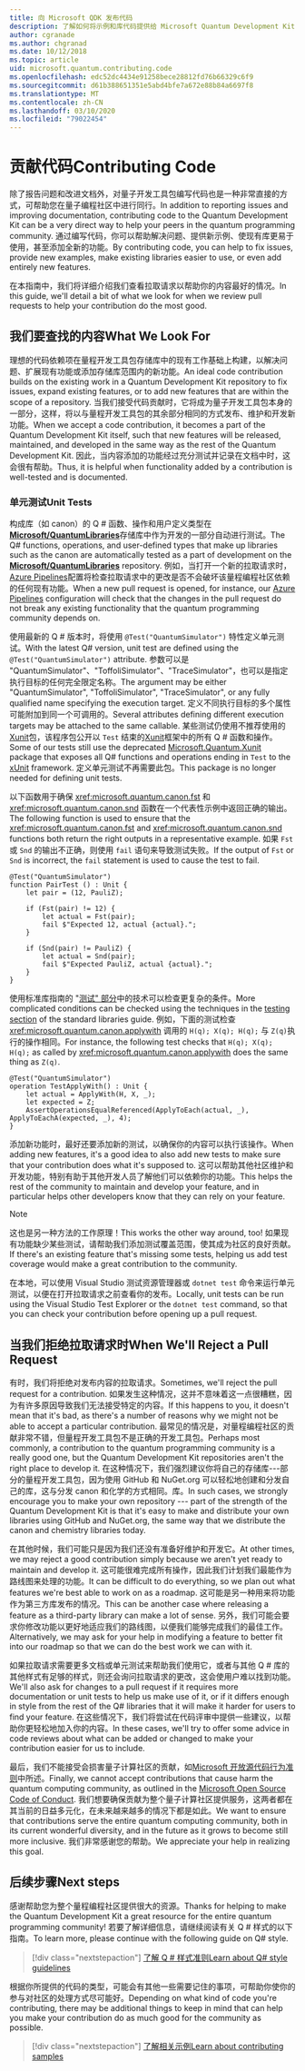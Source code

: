 ```yaml
---
title: 向 Microsoft QDK 发布代码
description: 了解如何将示例和库代码提供给 Microsoft Quantum Development Kit （QDK）。
author: cgranade
ms.author: chgranad
ms.date: 10/12/2018
ms.topic: article
uid: microsoft.quantum.contributing.code
ms.openlocfilehash: edc52dc4434e91258bece28812fd76b66329c6f9
ms.sourcegitcommit: d61b388651351e5abd4bfe7a672e88b84a6697f8
ms.translationtype: MT
ms.contentlocale: zh-CN
ms.lasthandoff: 03/10/2020
ms.locfileid: "79022454"
---
```

# <a name="contributing-code"></a><span data-ttu-id="b78a8-103">贡献代码</span><span class="sxs-lookup"><span data-stu-id="b78a8-103">Contributing Code</span></span>

<span data-ttu-id="b78a8-104">除了报告问题和改进文档外，对量子开发工具包编写代码也是一种非常直接的方式，可帮助您在量子编程社区中进行同行。</span><span class="sxs-lookup"><span data-stu-id="b78a8-104">In addition to reporting issues and improving documentation, contributing code to the Quantum Development Kit can be a very direct way to help your peers in the quantum programming community.</span></span>
<span data-ttu-id="b78a8-105">通过编写代码，你可以帮助解决问题、提供新示例、使现有库更易于使用，甚至添加全新的功能。</span><span class="sxs-lookup"><span data-stu-id="b78a8-105">By contributing code, you can help to fix issues, provide new examples, make existing libraries easier to use, or even add entirely new features.</span></span>

<span data-ttu-id="b78a8-106">在本指南中，我们将详细介绍我们查看拉取请求以帮助你的内容最好的情况。</span><span class="sxs-lookup"><span data-stu-id="b78a8-106">In this guide, we'll detail a bit of what we look for when we review pull requests to help your contribution do the most good.</span></span>

## <a name="what-we-look-for"></a><span data-ttu-id="b78a8-107">我们要查找的内容</span><span class="sxs-lookup"><span data-stu-id="b78a8-107">What We Look For</span></span>

<span data-ttu-id="b78a8-108">理想的代码依赖项在量程开发工具包存储库中的现有工作基础上构建，以解决问题、扩展现有功能或添加存储库范围内的新功能。</span><span class="sxs-lookup"><span data-stu-id="b78a8-108">An ideal code contribution builds on the existing work in a Quantum Development Kit repository to fix issues, expand existing features, or to add new features that are within the scope of a repository.</span></span>
<span data-ttu-id="b78a8-109">当我们接受代码贡献时，它将成为量子开发工具包本身的一部分，这样，将以与量程开发工具包的其余部分相同的方式发布、维护和开发新功能。</span><span class="sxs-lookup"><span data-stu-id="b78a8-109">When we accept a code contribution, it becomes a part of the Quantum Development Kit itself, such that new features will be released, maintained, and developed in the same way as the rest of the Quantum Development Kit.</span></span>
<span data-ttu-id="b78a8-110">因此，当内容添加的功能经过充分测试并记录在文档中时，这会很有帮助。</span><span class="sxs-lookup"><span data-stu-id="b78a8-110">Thus, it is helpful when functionality added by a contribution is well-tested and is documented.</span></span>

### <a name="unit-tests"></a><span data-ttu-id="b78a8-111">单元测试</span><span class="sxs-lookup"><span data-stu-id="b78a8-111">Unit Tests</span></span>

<span data-ttu-id="b78a8-112">构成库（如 canon）的 Q # 函数、操作和用户定义类型在[**Microsoft/QuantumLibraries**](https://github.com/Microsoft/QuantumLibraries/)存储库中作为开发的一部分自动进行测试。</span><span class="sxs-lookup"><span data-stu-id="b78a8-112">The Q# functions, operations, and user-defined types that make up libraries such as the canon are automatically tested as a part of development on the [**Microsoft/QuantumLibraries**](https://github.com/Microsoft/QuantumLibraries/) repository.</span></span>
<span data-ttu-id="b78a8-113">例如，当打开一个新的拉取请求时， [Azure Pipelines](https://azure.microsoft.com/services/devops/pipelines/)配置将检查拉取请求中的更改是否不会破坏该量程编程社区依赖的任何现有功能。</span><span class="sxs-lookup"><span data-stu-id="b78a8-113">When a new pull request is opened, for instance, our [Azure Pipelines](https://azure.microsoft.com/services/devops/pipelines/) configuration will check that the changes in the pull request do not break any existing functionality that the quantum programming community depends on.</span></span>

<span data-ttu-id="b78a8-114">使用最新的 Q # 版本时，将使用 `@Test("QuantumSimulator")` 特性定义单元测试。</span><span class="sxs-lookup"><span data-stu-id="b78a8-114">With the latest Q# version, unit test are defined using the `@Test("QuantumSimulator")` attribute.</span></span> <span data-ttu-id="b78a8-115">参数可以是 "QuantumSimulator"、"ToffoliSimulator"、"TraceSimulator"，也可以是指定执行目标的任何完全限定名称。</span><span class="sxs-lookup"><span data-stu-id="b78a8-115">The argument may be either "QuantumSimulator", "ToffoliSimulator", "TraceSimulator", or any fully qualified name specifying the execution target.</span></span> <span data-ttu-id="b78a8-116">定义不同执行目标的多个属性可能附加到同一个可调用的。</span><span class="sxs-lookup"><span data-stu-id="b78a8-116">Several attributes defining different execution targets may be attached to the same callable.</span></span> <span data-ttu-id="b78a8-117">某些测试仍使用不推荐使用的[Xunit](https://www.nuget.org/packages/Microsoft.Quantum.Xunit/)包，该程序包公开以 `Test` 结束的[Xunit](https://xunit.github.io/)框架中的所有 Q # 函数和操作。</span><span class="sxs-lookup"><span data-stu-id="b78a8-117">Some of our tests still use the deprecated [Microsoft.Quantum.Xunit](https://www.nuget.org/packages/Microsoft.Quantum.Xunit/) package that exposes all Q# functions and operations ending in `Test` to the [xUnit](https://xunit.github.io/) framework.</span></span> <span data-ttu-id="b78a8-118">定义单元测试不再需要此包。</span><span class="sxs-lookup"><span data-stu-id="b78a8-118">This package is no longer needed for defining unit tests.</span></span> 

<span data-ttu-id="b78a8-119">以下函数用于确保 <xref:microsoft.quantum.canon.fst> 和 <xref:microsoft.quantum.canon.snd> 函数在一个代表性示例中返回正确的输出。</span><span class="sxs-lookup"><span data-stu-id="b78a8-119">The following function is used to ensure that the <xref:microsoft.quantum.canon.fst> and <xref:microsoft.quantum.canon.snd> functions both return the right outputs in a representative example.</span></span>
<span data-ttu-id="b78a8-120">如果 `Fst` 或 `Snd` 的输出不正确，则使用 `fail` 语句来导致测试失败。</span><span class="sxs-lookup"><span data-stu-id="b78a8-120">If the output of `Fst` or `Snd` is incorrect, the `fail` statement is used to cause the test to fail.</span></span>

```qsharp
@Test("QuantumSimulator")
function PairTest () : Unit {
    let pair = (12, PauliZ);

    if (Fst(pair) != 12) {
        let actual = Fst(pair);
        fail $"Expected 12, actual {actual}.";
    }

    if (Snd(pair) != PauliZ) {
        let actual = Snd(pair);
        fail $"Expected PauliZ, actual {actual}.";
    }
}
```

<span data-ttu-id="b78a8-121">使用标准库指南的 "[测试" 部分](xref:microsoft.quantum.libraries.diagnostics)中的技术可以检查更复杂的条件。</span><span class="sxs-lookup"><span data-stu-id="b78a8-121">More complicated conditions can be checked using the techniques in the [testing section](xref:microsoft.quantum.libraries.diagnostics) of the standard libraries guide.</span></span>
<span data-ttu-id="b78a8-122">例如，下面的测试检查 <xref:microsoft.quantum.canon.applywith> 调用的 `H(q); X(q); H(q);` 与 `Z(q)`执行的操作相同。</span><span class="sxs-lookup"><span data-stu-id="b78a8-122">For instance, the following test checks that `H(q); X(q); H(q);` as called by <xref:microsoft.quantum.canon.applywith> does the same thing as `Z(q)`.</span></span>

```Q#
@Test("QuantumSimulator")
operation TestApplyWith() : Unit {
    let actual = ApplyWith(H, X, _);
    let expected = Z;
    AssertOperationsEqualReferenced(ApplyToEach(actual, _), ApplyToEachA(expected, _), 4);
}
```

<span data-ttu-id="b78a8-123">添加新功能时，最好还要添加新的测试，以确保你的内容可以执行该操作。</span><span class="sxs-lookup"><span data-stu-id="b78a8-123">When adding new features, it's a good idea to also add new tests to make sure that your contribution does what it's supposed to.</span></span>
<span data-ttu-id="b78a8-124">这可以帮助其他社区维护和开发功能，特别有助于其他开发人员了解他们可以依赖你的功能。</span><span class="sxs-lookup"><span data-stu-id="b78a8-124">This helps the rest of the community to maintain and develop your feature, and in particular helps other developers know that they can rely on your feature.</span></span>

> [!NOTE]
> <span data-ttu-id="b78a8-125">这也是另一种方法的工作原理！</span><span class="sxs-lookup"><span data-stu-id="b78a8-125">This works the other way around, too!</span></span>
> <span data-ttu-id="b78a8-126">如果现有功能缺少某些测试，请帮助我们添加测试覆盖范围，使其成为社区的良好贡献。</span><span class="sxs-lookup"><span data-stu-id="b78a8-126">If there's an existing feature that's missing some tests, helping us add test coverage would make a great contribution to the community.</span></span>

<span data-ttu-id="b78a8-127">在本地，可以使用 Visual Studio 测试资源管理器或 `dotnet test` 命令来运行单元测试，以便在打开拉取请求之前查看你的发布。</span><span class="sxs-lookup"><span data-stu-id="b78a8-127">Locally, unit tests can be run using the Visual Studio Test Explorer or the `dotnet test` command, so that you can check your contribution before opening up a pull request.</span></span>

<!-- TODO:
### Comments and Documentation ###

### Citations and References ### -->


## <a name="when-well-reject-a-pull-request"></a><span data-ttu-id="b78a8-128">当我们拒绝拉取请求时</span><span class="sxs-lookup"><span data-stu-id="b78a8-128">When We'll Reject a Pull Request</span></span>

<span data-ttu-id="b78a8-129">有时，我们将拒绝对发布内容的拉取请求。</span><span class="sxs-lookup"><span data-stu-id="b78a8-129">Sometimes, we'll reject the pull request for a contribution.</span></span>
<span data-ttu-id="b78a8-130">如果发生这种情况，这并不意味着这一点很糟糕，因为有许多原因导致我们无法接受特定的内容。</span><span class="sxs-lookup"><span data-stu-id="b78a8-130">If this happens to you, it doesn't mean that it's bad, as there's a number of reasons why we might not be able to accept a particular contribution.</span></span>
<span data-ttu-id="b78a8-131">最常见的情况是，对量程编程社区的贡献非常不错，但量程开发工具包不是正确的开发工具包。</span><span class="sxs-lookup"><span data-stu-id="b78a8-131">Perhaps most commonly, a contribution to the quantum programming community is a really good one, but the Quantum Development Kit repositories aren't the right place to develop it.</span></span>
<span data-ttu-id="b78a8-132">在这种情况下，我们强烈建议你将自己的存储库---部分的量程开发工具包，因为使用 GitHub 和 NuGet.org 可以轻松地创建和分发自己的库，这与分发 canon 和化学的方式相同。库。</span><span class="sxs-lookup"><span data-stu-id="b78a8-132">In such cases, we strongly encourage you to make your own repository --- part of the strength of the Quantum Development Kit is that it's easy to make and distribute your own libraries using GitHub and NuGet.org, the same way that we distribute the canon and chemistry libraries today.</span></span>

<span data-ttu-id="b78a8-133">在其他时候，我们可能只是因为我们还没有准备好维护和开发它。</span><span class="sxs-lookup"><span data-stu-id="b78a8-133">At other times, we may reject a good contribution simply because we aren't yet ready to maintain and develop it.</span></span>
<span data-ttu-id="b78a8-134">这可能很难完成所有操作，因此我们计划我们最能作为路线图来处理的功能。</span><span class="sxs-lookup"><span data-stu-id="b78a8-134">It can be difficult to do everything, so we plan out what features we're best able to work on as a roadmap.</span></span>
<span data-ttu-id="b78a8-135">这可能是另一种用来将功能作为第三方库发布的情况。</span><span class="sxs-lookup"><span data-stu-id="b78a8-135">This can be another case where releasing a feature as a third-party library can make a lot of sense.</span></span>
<span data-ttu-id="b78a8-136">另外，我们可能会要求你修改功能以更好地适应我们的路线图，以便我们能够完成我们的最佳工作。</span><span class="sxs-lookup"><span data-stu-id="b78a8-136">Alternatively, we may ask for your help in modifying a feature to better fit into our roadmap so that we can do the best work we can with it.</span></span>

<span data-ttu-id="b78a8-137">如果拉取请求需要更多文档或单元测试来帮助我们使用它，或者与其他 Q # 库的其他样式有足够的样式，则还会询问拉取请求的更改，这会使用户难以找到功能。</span><span class="sxs-lookup"><span data-stu-id="b78a8-137">We'll also ask for changes to a pull request if it requires more documentation or unit tests to help us make use of it, or if it differs enough in style from the rest of the Q# libraries that it will make it harder for users to find your feature.</span></span>
<span data-ttu-id="b78a8-138">在这些情况下，我们将尝试在代码评审中提供一些建议，以帮助你更轻松地加入你的内容。</span><span class="sxs-lookup"><span data-stu-id="b78a8-138">In these cases, we'll try to offer some advice in code reviews about what can be added or changed to make your contribution easier for us to include.</span></span>

<span data-ttu-id="b78a8-139">最后，我们不能接受会损害量子计算社区的贡献，如[Microsoft 开放源代码行为准则](https://opensource.microsoft.com/codeofconduct/)中所述。</span><span class="sxs-lookup"><span data-stu-id="b78a8-139">Finally, we cannot accept contributions that cause harm the quantum computing community, as outlined in the [Microsoft Open Source Code of Conduct](https://opensource.microsoft.com/codeofconduct/).</span></span>
<span data-ttu-id="b78a8-140">我们想要确保贡献为整个量子计算社区提供服务，这两者都在其当前的日益多元化，在未来越来越多的情况下都是如此。</span><span class="sxs-lookup"><span data-stu-id="b78a8-140">We want to ensure that contributions serve the entire quantum computing community, both in its current wonderful diversity, and in the future as it grows to become still more inclusive.</span></span>
<span data-ttu-id="b78a8-141">我们非常感谢您的帮助。</span><span class="sxs-lookup"><span data-stu-id="b78a8-141">We appreciate your help in realizing this goal.</span></span>

## <a name="next-steps"></a><span data-ttu-id="b78a8-142">后续步骤</span><span class="sxs-lookup"><span data-stu-id="b78a8-142">Next steps</span></span>

<span data-ttu-id="b78a8-143">感谢帮助您为整个量程编程社区提供很大的资源。</span><span class="sxs-lookup"><span data-stu-id="b78a8-143">Thanks for helping to make the Quantum Development Kit a great resource for the entire quantum programming community!</span></span>
<span data-ttu-id="b78a8-144">若要了解详细信息，请继续阅读有关 Q # 样式的以下指南。</span><span class="sxs-lookup"><span data-stu-id="b78a8-144">To learn more, please continue with the following guide on Q# style.</span></span>

> [!div class="nextstepaction"]
> [<span data-ttu-id="b78a8-145">了解 Q # 样式准则</span><span class="sxs-lookup"><span data-stu-id="b78a8-145">Learn about Q# style guidelines</span></span>](xref:microsoft.quantum.contributing.style)

<span data-ttu-id="b78a8-146">根据你所提供的代码的类型，可能会有其他一些需要记住的事项，可帮助你使你的参与对社区的处理方式尽可能好。</span><span class="sxs-lookup"><span data-stu-id="b78a8-146">Depending on what kind of code you're contributing, there may be additional things to keep in mind that can help you make your contribution do as much good for the community as possible.</span></span>

> [!div class="nextstepaction"]
> [<span data-ttu-id="b78a8-147">了解相关示例</span><span class="sxs-lookup"><span data-stu-id="b78a8-147">Learn about contributing samples</span></span>](xref:microsoft.quantum.contributing.samples)

